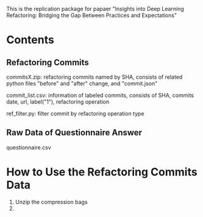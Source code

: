 This is the replication package for papaer "Insights into Deep Learning Refactoring: Bridging the Gap Between Practices and Expectations"
# Contents
## Refactoring Commits
commitsX.zip: refactoring commits named by SHA, consists of related python files "before" and "after" change, and "commit.json"

commit_list.csv: information of labeled commits, consists of SHA, commits date, url, label("1"), refactoring operation

ref_filter.py: filter commit by refactoring operation type

## Raw Data of Questionnaire Answer
questionnaire.csv

# How to Use the Refactoring Commits Data
1. Unzip the compression bags
2. 
